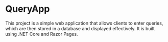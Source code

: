 # QueryApp

This project is a simple web application that allows clients to enter queries,
which are then stored in a database and displayed effectively.
It is built using .NET Core and Razor Pages.
